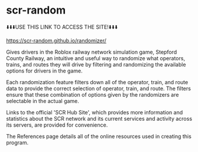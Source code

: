 # scr-random
⬇️⬇️⬇️USE THIS LINK TO ACCESS THE SITE!⬇️⬇️⬇️

https://scr-random.github.io/randomizer/


Gives drivers in the Roblox railway network simulation game, Stepford County Railway, an intuitive and useful way to randomize what operators, trains, and routes they will drive by filtering and randomizing the available options for drivers in the game.

Each randomization feature filters down all of the operator, train, and route data to provide the correct selection of operator, train, and route. The filters ensure that these combination of options given by the randomizers are selectable in the actual game.

Links to the official 'SCR Hub Site', which provides more information and statistics about the SCR network and its current services and activity across its servers, are provided for convenience.

The References page details all of the online resources used in creating this program.
